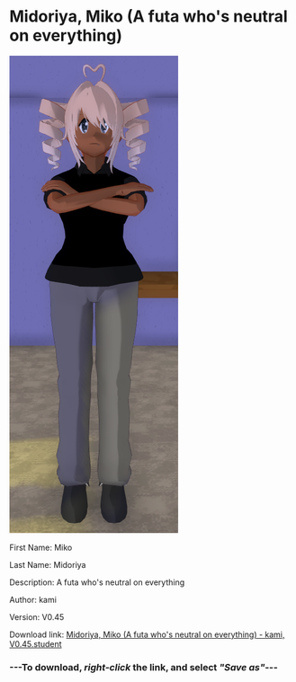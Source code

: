 # Midoriya, Miko (A futa who's neutral on everything)

<img src = "https://raw.githubusercontent.com/Arbiter1223/Daigaku-Gurashi-Custom-Students/master/Students/Files/Midoriya%2C%20Miko%20(A%20futa%20who's%20neutral%20on%20everything).png">

First Name: Miko

Last Name: Midoriya

Description: A futa who's neutral on everything

Author: kami

Version: V0.45

Download link: <a href="https://raw.githubusercontent.com/Arbiter1223/Daigaku-Gurashi-Custom-Students/master/Students/Files/Midoriya%2C%20Miko%20(A%20futa%20who's%20neutral%20on%20everything)%20-%20kami%2C%20V0.45.student">Midoriya, Miko (A futa who's neutral on everything) - kami, V0.45.student</a>

### ---**To download, _right-click_ the link, and select _"Save as"_**---
